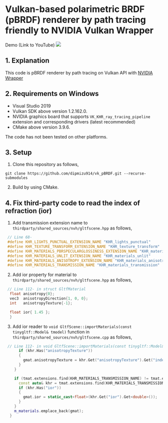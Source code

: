 Vulkan-based polarimetric BRDF (pBRDF) renderer by path tracing friendly to NVIDIA Vulkan Wrapper
================

Demo (Link to YouTube)
[![](http://img.youtube.com/vi/Urx1Sg8SRy8/0.jpg)](http://www.youtube.com/watch?v=Urx1Sg8SRy8 "demo")

## 1. Explanation
 This code is pBRDF renderer by path tracing on Vulkan API with [NVIDIA Wrapper](https://github.com/nvpro-samples)

## 2. Requirements on Windows
- Visual Studio 2019
- Vulkan SDK above version 1.2.162.0.
- NVIDIA graphics board that supports `VK_KHR_ray_tracing_pipeline` extension and corresponding drivers (latest recommended)
- CMake above version 3.9.6.

The code has not been tested on other platforms.

## 3. Setup
 1. Clone this repository as follows,
   ```
   git clone https://github.com/dipmizu914/vk_pBRDF.git --recurse-submodules
   ```
 2. Build by using CMake.


## 4. Fix third-party code to read the index of refraction (ior)
  1. Add transmission extension name to `thirdparty/shared_sources/nvh/gltfscene.hpp` as follows,
  ```cpp
   // Line 68-
   #define KHR_LIGHTS_PUNCTUAL_EXTENSION_NAME "KHR_lights_punctual"
   #define KHR_TEXTURE_TRANSFORM_EXTENSION_NAME "KHR_texture_transform"
   #define KHR_MATERIALS_PBRSPECULARGLOSSINESS_EXTENSION_NAME "KHR_materials_pbrSpecularGlossiness"
   #define KHR_MATERIALS_UNLIT_EXTENSION_NAME "KHR_materials_unlit"
   #define KHR_MATERIALS_ANISOTROPY_EXTENSION_NAME "KHR_materials_anisotropy"
   #define KHR_MATERIALS_TRANSMISSION_NAME "KHR_materials_transmission"
   ```

  2. Add ior property for material to `thirdparty/shared_sources/nvh/gltfscene.hpp` as follows,
  ```cpp
   // Line 112- in struct GltfMaterial
    float anisotropy{0};
    vec3  anisotropyDirection{1, 0, 0};
    int   anisotropyTexture{-1};

    float ior{ 1.45 };
    }
   ```
  3. Add ior reader to `void GltfScene::importMaterials(const tinygltf::Model& tmodel)` function in `thirdparty/shared_sources/nvh/gltfscene.cpp` as follows,
  ```cpp
   // Line 112- in void GltfScene::importMaterials(const tinygltf::Model& tmodel)
        if (khr.Has("anisotropyTexture"))
        {
          gmat.anisotropyTexture = khr.Get("anisotropyTexture").Get("index").Get<int>();
        }
      }

      if (tmat.extensions.find(KHR_MATERIALS_TRANSMISSION_NAME) != tmat.extensions.end()) {
        const auto& khr = tmat.extensions.find(KHR_MATERIALS_TRANSMISSION_NAME)->second;
        if (khr.Has("ior"))
        {
          gmat.ior = static_cast<float>(khr.Get("ior").Get<double>());
        }
      }
      m_materials.emplace_back(gmat);
    }
   ```